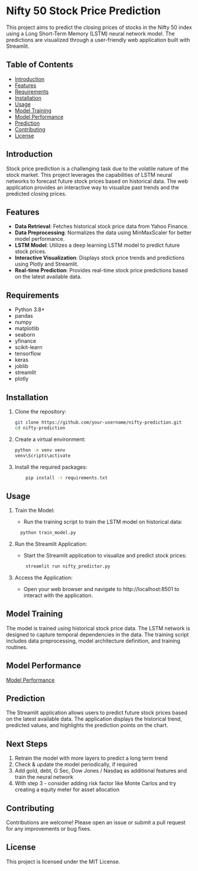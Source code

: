 # Nifty 50 Stock Price Prediction

This project aims to predict the closing prices of stocks in the Nifty 50 index using a Long Short-Term Memory (LSTM) neural network model. The predictions are visualized through a user-friendly web application built with Streamlit.

## Table of Contents
- [Introduction](#introduction)
- [Features](#features)
- [Requirements](#requirements)
- [Installation](#installation)
- [Usage](#usage)
- [Model Training](#model-training)
- [Model Performance](#model-performance)
- [Prediction](#prediction)
- [Contributing](#contributing)
- [License](#license)

## Introduction
Stock price prediction is a challenging task due to the volatile nature of the stock market. This project leverages the capabilities of LSTM neural networks to forecast future stock prices based on historical data. The web application provides an interactive way to visualize past trends and the predicted closing prices.

## Features
- **Data Retrieval**: Fetches historical stock price data from Yahoo Finance.
- **Data Preprocessing**: Normalizes the data using MinMaxScaler for better model performance.
- **LSTM Model**: Utilizes a deep learning LSTM model to predict future stock prices.
- **Interactive Visualization**: Displays stock price trends and predictions using Plotly and Streamlit.
- **Real-time Prediction**: Provides real-time stock price predictions based on the latest available data.

## Requirements
- Python 3.8+
- pandas
- numpy
- matplotlib
- seaborn
- yfinance
- scikit-learn
- tensorflow
- keras
- joblib
- streamlit
- plotly

## Installation
1. Clone the repository:

   ```bash
   git clone https://github.com/your-username/nifty-prediction.git
   cd nifty-prediction
   ```

2. Create a virtual environment:

    ``` bash
    python -m venv venv
    venv\Scripts\activate
    ```

3. Install the required packages:
    ``` bash
        pip install -r requirements.txt
    ```

## Usage

1. Train the Model:

    - Run the training script to train the LSTM model on historical data:

    ``` bash
      python train_model.py
    ```

2. Run the Streamlit Application:

    - Start the Streamlit application to visualize and predict stock prices:

    ``` bash
        streamlit run nifty_predictor.py
    ```

3. Access the Application:
    - Open your web browser and navigate to http://localhost:8501 to interact with the application.

## Model Training

The model is trained using historical stock price data. The LSTM network is designed to capture temporal dependencies in the data. The training script includes data preprocessing, model architecture definition, and training routines.

## Model Performance

[Model Performance](assets/model_prediction.png)

## Prediction

The Streamlit application allows users to predict future stock prices based on the latest available data. The application displays the historical trend, predicted values, and highlights the prediction points on the chart.

## Next Steps

1. Retrain the model with more layers to predict a long term trend
2. Check & update the model periodically, if required
3. Add gold, debt, G Sec, Dow Jones / Nasdaq as additional features and train the neural network
4. With step 3 - consider adding risk factor like Monte Carlos and try creating a equity meter for asset allocation

## Contributing

Contributions are welcome! Please open an issue or submit a pull request for any improvements or bug fixes.

## License

This project is licensed under the MIT License.
